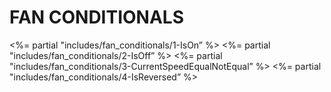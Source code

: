 
# FAN CONDITIONALS

\<%= partial "includes/fan\_conditionals/1-IsOn” %\>
\<%= partial "includes/fan\_conditionals/2-IsOff” %\>
\<%= partial "includes/fan\_conditionals/3-CurrentSpeedEqualNotEqual” %\>
\<%= partial "includes/fan\_conditionals/4-IsReversed” %\>


